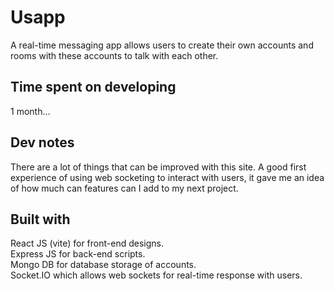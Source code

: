 # Usapp
A real-time messaging app allows users to create their own accounts and rooms with these accounts to talk with each other.

## Time spent on developing
1 month...

## Dev notes
There are a lot of things that can be improved with this site. A good first experience of using web socketing to interact with users, it gave me an idea of how much can features can I add to my next project. 

## Built with  <br/>
React JS (vite) for front-end designs. <br/>
Express JS for back-end scripts.  <br/>
Mongo DB for database storage of accounts.  <br/>
Socket.IO which allows web sockets for real-time response with users.  <br/>
